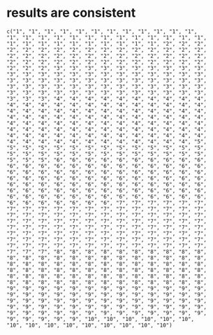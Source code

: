 # results are consistent

    c("1", "1", "1", "1", "1", "1", "1", "1", "1", "1", "1", "1", 
    "1", "1", "1", "1", "1", "1", "1", "1", "1", "1", "1", "1", "1", 
    "1", "1", "1", "1", "1", "1", "1", "1", "1", "1", "2", "2", "2", 
    "2", "2", "2", "2", "2", "2", "2", "2", "2", "2", "2", "2", "2", 
    "2", "2", "2", "2", "2", "2", "2", "2", "2", "2", "2", "2", "2", 
    "2", "2", "2", "2", "2", "2", "2", "2", "2", "2", "2", "2", "2", 
    "2", "2", "2", "3", "3", "3", "3", "3", "3", "3", "3", "3", "3", 
    "3", "3", "3", "3", "3", "3", "3", "3", "3", "3", "3", "3", "3", 
    "3", "3", "3", "3", "3", "3", "3", "3", "3", "3", "3", "3", "3", 
    "3", "3", "3", "3", "3", "3", "3", "3", "3", "3", "3", "3", "3", 
    "3", "3", "3", "3", "3", "3", "3", "3", "3", "3", "3", "3", "3", 
    "3", "3", "3", "4", "4", "4", "4", "4", "4", "4", "4", "4", "4", 
    "4", "4", "4", "4", "4", "4", "4", "4", "4", "4", "4", "4", "4", 
    "4", "4", "4", "4", "4", "4", "4", "4", "4", "4", "4", "4", "4", 
    "4", "4", "4", "4", "4", "4", "4", "4", "4", "4", "4", "4", "4", 
    "4", "4", "4", "4", "4", "4", "4", "4", "4", "4", "4", "4", "4", 
    "4", "4", "4", "4", "4", "4", "4", "4", "4", "4", "4", "4", "4", 
    "4", "4", "4", "4", "4", "4", "4", "4", "4", "4", "4", "4", "4", 
    "4", "4", "4", "4", "4", "4", "4", "4", "4", "4", "4", "4", "5", 
    "5", "5", "5", "5", "5", "5", "5", "5", "5", "5", "5", "5", "5", 
    "5", "5", "5", "5", "5", "5", "5", "5", "5", "5", "5", "5", "5", 
    "5", "5", "5", "6", "6", "6", "6", "6", "6", "6", "6", "6", "6", 
    "6", "6", "6", "6", "6", "6", "6", "6", "6", "6", "6", "6", "6", 
    "6", "6", "6", "6", "6", "6", "6", "6", "6", "6", "6", "6", "6", 
    "6", "6", "6", "6", "6", "6", "6", "6", "6", "6", "6", "6", "6", 
    "6", "6", "6", "6", "6", "6", "6", "6", "6", "6", "6", "6", "6", 
    "6", "6", "6", "6", "6", "6", "6", "6", "6", "6", "6", "6", "6", 
    "6", "6", "6", "6", "6", "6", "6", "6", "6", "6", "6", "6", "6", 
    "6", "6", "6", "6", "6", "6", "6", "7", "7", "7", "7", "7", "7", 
    "7", "7", "7", "7", "7", "7", "7", "7", "7", "7", "7", "7", "7", 
    "7", "7", "7", "7", "7", "7", "7", "7", "7", "7", "7", "7", "7", 
    "7", "7", "7", "7", "7", "7", "7", "7", "7", "7", "7", "7", "7", 
    "7", "7", "7", "7", "7", "7", "7", "7", "7", "7", "7", "7", "7", 
    "7", "7", "7", "7", "7", "7", "7", "7", "7", "7", "7", "7", "7", 
    "7", "7", "7", "7", "7", "7", "7", "7", "7", "7", "7", "7", "7", 
    "7", "7", "7", "7", "7", "7", "7", "7", "7", "7", "7", "7", "7", 
    "7", "7", "7", "8", "8", "8", "8", "8", "8", "8", "8", "8", "8", 
    "8", "8", "8", "8", "8", "8", "8", "8", "8", "8", "8", "8", "8", 
    "8", "8", "8", "8", "8", "8", "8", "8", "8", "8", "8", "8", "8", 
    "8", "8", "8", "8", "8", "8", "8", "8", "8", "8", "8", "8", "8", 
    "8", "8", "8", "8", "8", "8", "8", "8", "8", "8", "8", "8", "8", 
    "8", "8", "8", "8", "8", "8", "8", "8", "8", "8", "8", "8", "8", 
    "9", "9", "9", "9", "9", "9", "9", "9", "9", "9", "9", "9", "9", 
    "9", "9", "9", "9", "9", "9", "9", "9", "9", "9", "9", "9", "9", 
    "9", "9", "9", "9", "9", "9", "9", "9", "9", "9", "9", "9", "9", 
    "9", "9", "9", "9", "9", "9", "9", "9", "9", "9", "9", "9", "9", 
    "9", "9", "9", "9", "9", "9", "9", "9", "9", "9", "9", "9", "9", 
    "9", "9", "9", "9", "9", "10", "10", "10", "10", "10", "10", 
    "10", "10", "10", "10", "10", "10", "10", "10", "10")

